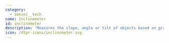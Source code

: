 ```yaml
---
category:
  - sensor__tech
name: Inclinometer
id: inclinometer
description: 'Measures the slope, angle or tilt of objects based on gravity.'
icon: /dtpr-icons/inclinometer.svg
---
```


